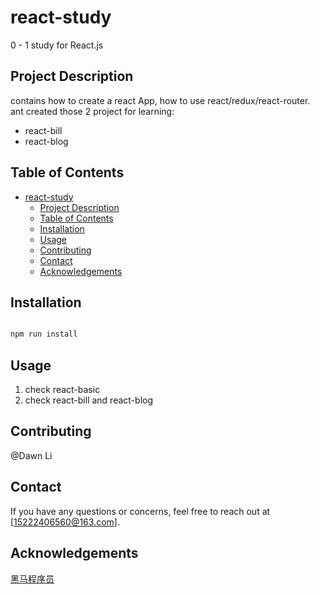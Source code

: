 # react-study

 0 - 1 study for React.js

## Project Description

contains how to create a react App, how to use react/redux/react-router.
ant created those 2 project for learning:
- react-bill
- react-blog

## Table of Contents

- [react-study](#react-study)
  - [Project Description](#project-description)
  - [Table of Contents](#table-of-contents)
  - [Installation](#installation)
  - [Usage](#usage)
  - [Contributing](#contributing)
  - [Contact](#contact)
  - [Acknowledgements](#acknowledgements)

## Installation

```js

npm run install

```

## Usage

1. check react-basic
2. check react-bill and react-blog

## Contributing

@Dawn Li

## Contact

If you have any questions or concerns, feel free to reach out at [15222406560@163.com].

## Acknowledgements

[黑马程序员](https://www.bilibili.com/list/watchlater?oid=577161016&bvid=BV1ZB4y1Z7o8&spm_id_from=333.337.top_right_bar_window_view_later.content.click)

